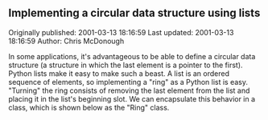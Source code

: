 ## Implementing a circular data structure using lists 
Originally published: 2001-03-13 18:16:59 
Last updated: 2001-03-13 18:16:59 
Author: Chris McDonough 
 
In some applications, it's advantageous to be able to define a circular data structure (a structure in which the last element is a pointer to the first).  Python lists make it easy to make such a beast.  A list is an ordered sequence of elements, so implementing a "ring" as a Python list is easy.  "Turning" the ring consists of removing the last element from the list and placing it in the list's beginning slot.  We can encapsulate this behavior in a class, which is shown below as the "Ring" class.